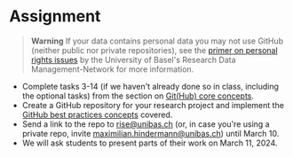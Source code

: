 # Assignment

> **Warning**
> If your data contains personal data you may not use GitHub (neither public nor private repositories), see the [primer on personal rights issues](https://researchdata.unibas.ch/en/legal-issues/personal-rights/) by the University of Basel's Research Data Management-Network for more information.

- Complete tasks 3-14 (if we haven't already done so in class, including the optional tasks) from the section on [Git(Hub) core concepts](2_core_concepts.md).
- Create a GitHub repository for your research project and implement the [GitHub best practices concepts](3_best_practices.md) covered.
- Send a link to the repo to rise@unibas.ch (or, in case you're using a private repo, invite maximilian.hindermann@unibas.ch) until March 10.
- We will ask students to present parts of their work on March 11, 2024.
